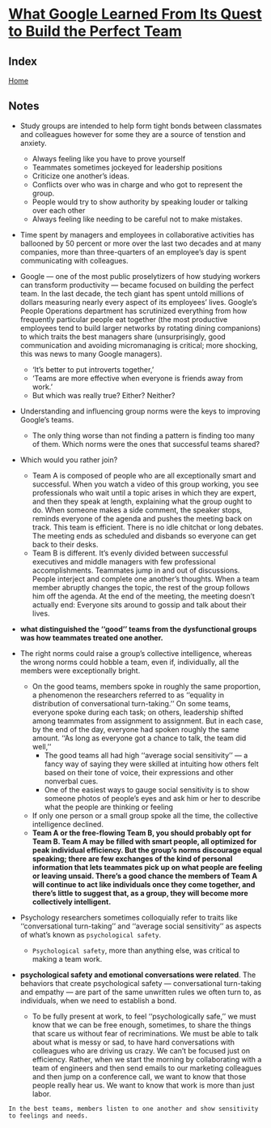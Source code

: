 # [What Google Learned From Its Quest to Build the Perfect Team](https://www.nytimes.com/2016/02/28/magazine/what-google-learned-from-its-quest-to-build-the-perfect-team.html)

## Index

[Home](../README.md)  

## Notes

- Study groups are intended to help form tight bonds between classmates and colleagues however for some they are a source of tenstion and anxiety.
  - Always feeling like you have to prove yourself
  - Teammates sometimes jockeyed for leadership positions
  - Criticize one another’s ideas.
  - Conflicts over who was in charge and who got to represent the group.
  - People would try to show authority by speaking louder or talking over each other
  - Always feeling like needing to be careful not to make mistakes.
- Time spent by managers and employees in collaborative activities has ballooned by 50 percent or more over the last two decades and at many companies, more than three-quarters of an employee’s day is spent communicating with colleagues.

- Google — one of the most public proselytizers of how studying workers can transform productivity — became focused on building the perfect team. In the last decade, the tech giant has spent untold millions of dollars measuring nearly every aspect of its employees’ lives. Google’s People Operations department has scrutinized everything from how frequently particular people eat together (the most productive employees tend to build larger networks by rotating dining companions) to which traits the best managers share (unsurprisingly, good communication and avoiding micromanaging is critical; more shocking, this was news to many Google managers).
  - ‘It’s better to put introverts together,’
  - ‘Teams are more effective when everyone is friends away from work.’
  - But which was really true?  Either?  Neither?
- Understanding and influencing group norms were the keys to improving Google’s teams.
  - The only thing worse than not finding a pattern is finding too many of them. Which norms were the ones that successful teams shared?
- Which would you rather join?
  - Team A is composed of people who are all exceptionally smart and successful. When you watch a video of this group working, you see professionals who wait until a topic arises in which they are expert, and then they speak at length, explaining what the group ought to do. When someone makes a side comment, the speaker stops, reminds everyone of the agenda and pushes the meeting back on track. This team is efficient. There is no idle chitchat or long debates. The meeting ends as scheduled and disbands so everyone can get back to their desks.
  - Team B is different. It’s evenly divided between successful executives and middle managers with few professional accomplishments. Teammates jump in and out of discussions. People interject and complete one another’s thoughts. When a team member abruptly changes the topic, the rest of the group follows him off the agenda. At the end of the meeting, the meeting doesn’t actually end: Everyone sits around to gossip and talk about their lives.
- **what distinguished the ‘‘good’’ teams from the dysfunctional groups was how teammates treated one another.**
- The right norms could raise a group’s collective intelligence, whereas the wrong norms could hobble a team, even if, individually, all the members were exceptionally bright.
  - On the good teams, members spoke in roughly the same proportion, a phenomenon the researchers referred to as ‘‘equality in distribution of conversational turn-taking.’’ On some teams, everyone spoke during each task; on others, leadership shifted among teammates from assignment to assignment. But in each case, by the end of the day, everyone had spoken roughly the same amount. ‘‘As long as everyone got a chance to talk, the team did well,’’
    - The good teams all had high ‘‘average social sensitivity’’ — a fancy way of saying they were skilled at intuiting how others felt based on their tone of voice, their expressions and other nonverbal cues.
    - One of the easiest ways to gauge social sensitivity is to show someone photos of people’s eyes and ask him or her to describe what the people are thinking or feeling
  - If only one person or a small group spoke all the time, the collective intelligence declined.
  - **Team A or the free-flowing Team B, you should probably opt for Team B. Team A may be filled with smart people, all optimized for peak individual efficiency. But the group’s norms discourage equal speaking; there are few exchanges of the kind of personal information that lets teammates pick up on what people are feeling or leaving unsaid. There’s a good chance the members of Team A will continue to act like individuals once they come together, and there’s little to suggest that, as a group, they will become more collectively intelligent.**
- Psychology researchers sometimes colloquially refer to traits like ‘‘conversational turn-taking’’ and ‘‘average social sensitivity’’ as aspects of what’s known as `psychological safety`.
  - `Psychological safety`, more than anything else, was critical to making a team work.
- **psychological safety and emotional conversations were related**. The behaviors that create psychological safety — conversational turn-taking and empathy — are part of the same unwritten rules we often turn to, as individuals, when we need to establish a bond.
  - To be fully present at work, to feel ‘‘psychologically safe,’’ we must know that we can be free enough, sometimes, to share the things that scare us without fear of recriminations. We must be able to talk about what is messy or sad, to have hard conversations with colleagues who are driving us crazy. We can’t be focused just on efficiency. Rather, when we start the morning by collaborating with a team of engineers and then send emails to our marketing colleagues and then jump on a conference call, we want to know that those people really hear us. We want to know that work is more than just labor.

`In the best teams, members listen to one another and show sensitivity to feelings and needs.`
